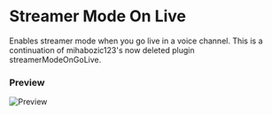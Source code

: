 # Streamer Mode On Live

Enables streamer mode when you go live in a voice channel. 
This is a continuation of mihabozic123's now deleted plugin streamerModeOnGoLive.

### Preview 
![Preview](https://cdn.discordapp.com/attachments/860476583884881950/1004405825063886878/prev.png)

